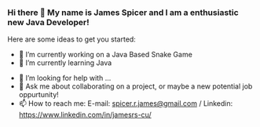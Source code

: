 ### Hi there 👋 My name is James Spicer and I am a enthusiastic new Java Developer!

<!--
**SpicerRJames/SpicerRJames** is a ✨ _special_ ✨ repository because its `README.md` (this file) appears on your GitHub profile.-->

Here are some ideas to get you started:

- 🔭 I’m currently working on a Java Based Snake Game
- 🌱 I’m currently learning Java
<!-- 👯 I’m looking to collaborate on ...-->
- 🤔 I’m looking for help with ...
- 💬 Ask me about collaborating on a project, or maybe a new potential job oppurtunity!
- 📫 How to reach me: E-mail: spicer.r.james@gmail.com / Linkedin: https://www.linkedin.com/in/jamesrs-cu/
<!-- 😄 Pronouns: ...
- ⚡ Fun fact: ...
-->
